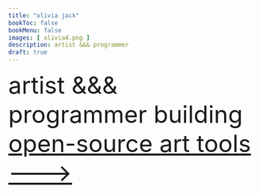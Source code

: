 ```yaml
---
title: "olivia jack"
bookToc: false
bookMenu: false
images: [ olivia4.png ]
description: artist &&& programmer
draft: true
---
```


<span style="font-size:3.0rem">artist &&& programmer
 building [open-source art tools --->](/posts)<br>
 </span>
</br>
 </br>
<!-- [++live+visuals](/tags/performance)
  [+++media++design](/tags/media-design)
   [++++teaching](/tags/workshop)
    [++++experiments](/posts) -->
   <!-- , &&& educator -->
<!-- 
also [live performances](/categories/performances/), 
[media design for dance & theater](/tags/media-design), 
[teaching](/tags/workshops), 
[ongoing experiments]  -->

<!-- ![](olivia3.png) -->



